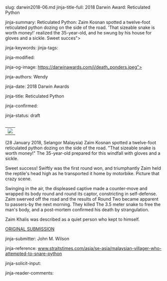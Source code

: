 slug: darwin2018-06.md
jinja-title-full: 2018 Darwin Award: Reticulated Python

jinja-summary: Reticulated Python: Zaim Kosnan spotted a twelve-foot reticulated python dozing on the side of the road. 'That sizeable snake is worth money!' realized the 35-year-old, and he swung by his house for gloves and a sickle. Sweet succes">

jinja-keywords:
jinja-tags:

jinja-modified:

jinja-og-image: https://darwinawards.com/i/death_ponders.jpeg">

jinja-authors: Wendy

jinja-date: 2018 Darwin Awards


jinja-title: Reticulated Python


jinja-confirmed:

jinja-status: draft

<TABLE border=0 align=right><TR><TD align=center>
<A href="http://cgi.darwinawards.com/cgi/search.pl?keywords=category%3Danimal&swishindex=stories.data&show_description=yes&maxdisplay=10&maxresults=50"><IMG src="/i/icon/snake.png" border=0></A>
</TD></TR></TABLE>

(28 January 2018, Selangor Malaysia) Zaim Kosnan
spotted a twelve-foot reticulated python dozing on the side of the
road. "That sizeable snake is worth money!" The 35-year-old prepared for
this windfall with gloves and a sickle.

Sweet success! Swiftly was the first round won, and triumphantly Zaim held the reptile's head high as he transported it home by motorbike. Picture that crazy scene.

Swinging in the air, the displeased captive made a counter-move and wrapped its body round and round its captor, constricting in self-defense. Zaim swerved off the road and the results of Round Two became apparent to passers-by the next morning. They killed The 3.5 meter snake to free the man's body, and a post-mortem confirmed his death by strangulation.

Zaim Khalis was described as a quiet person who kept to himself.

<A href="http://darwinawards.com/slush/new/pending20180222-143458.html">ORIGINAL SUBMISSION</A>

jinja-submitter: John M. Wilson

jinja-reference: <A href="http://www.straitstimes.com/asia/se-asia/malaysian-villager-who-attempted-to-snare-python-ends-up-crushed-to-death">www.straitstimes.com/asia/se-asia/malaysian-villager-who-attempted-to-snare-python</A>

jinja-solicit-input:

jinja-reader-comments:



<!--#include file=nav_2018.html -->


